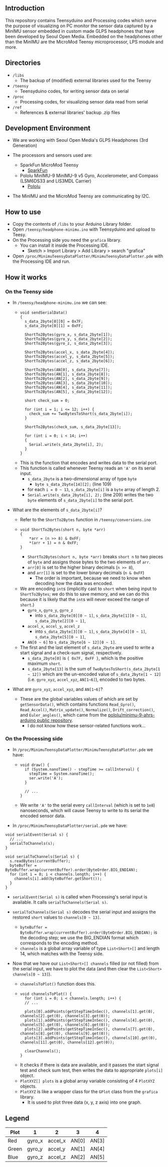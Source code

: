 ## Introduction
This repository contains Teensyduino and Processing codes which serve the purpose of visualizing on PC monitor the sensor data captured by a MinIMU sensor embedded in custom made GLPS headphones that have been developed by Seoul Open Media. Embedded on the headphones other than the MinIMU are the MicroMod Teensy microprocessor, LPS module and more.

## Directories
- ```/libs```
  - The backup of (modified) external libraries used for the Teensy
- ```/teensy```
  - Teensyduino codes, for writing sensor data on serial
- ```/proc```
  - Processing codes, for visualizing sensor data read from serial
- ```/ref```
  - References & external libraries' backup .zip files

## Development Environment
- We are working with Seoul Open Media's GLPS Headphones (3rd Generation)
- The processors and sensors used are:

  - SparkFun MicroMod Teensy 
    - [SparkFun](https://www.sparkfun.com/products/16402)
  - Pololu MinIMU-9 MinIMU-9 v5 Gyro, Accelerometer, and Compass (LSM6DS33 and LIS3MDL Carrier)
    - [Pololu](https://www.pololu.com/product/2738)

- The MinIMU and the MicroMod Teensy are communicating by I2C.

## How to use
- Copy the contents of ```/libs``` to your Arduino Library folder.
- Open ```/teensy/headphone-minimu.ino``` with Teensyduino and upload to Teesy.
- On the Processing side you need the ```grafica``` library.
  - You can install it inside the Processing IDE.
    - Sketch > Import Library > Add Library > search "grafica"
- Open ```/proc/MinimuTeensyDataPlotter/MinimuTeensyDataPlotter.pde``` with the Processing IDE and run.

## How it works
### On the Teensy side
- In ```/teensy/headphone-minimu.ino``` we can see:
  - ```
    void sendSerialData()
    {
      s_data_2byte[0][0] = 0x7F;
      s_data_2byte[0][1] = 0xFF;

      ShortTo2Bytes(gyro_x, s_data_2byte[1]);
      ShortTo2Bytes(gyro_y, s_data_2byte[2]);
      ShortTo2Bytes(gyro_z, s_data_2byte[3]);

      ShortTo2Bytes(accel_x, s_data_2byte[4]);
      ShortTo2Bytes(accel_y, s_data_2byte[5]);
      ShortTo2Bytes(accel_z, s_data_2byte[6]);

      ShortTo2Bytes(AN[0], s_data_2byte[7]);
      ShortTo2Bytes(AN[1], s_data_2byte[8]);
      ShortTo2Bytes(AN[2], s_data_2byte[9]);
      ShortTo2Bytes(AN[3], s_data_2byte[10]);
      ShortTo2Bytes(AN[4], s_data_2byte[11]);
      ShortTo2Bytes(AN[5], s_data_2byte[12]);

      short check_sum = 0;

      for (int i = 1; i <= 12; i++) {
        check_sum += TwoBytesToShort(s_data_2byte[i]);
      }

      ShortTo2Bytes(check_sum, s_data_2byte[13]);

      for (int i = 0; i < 14; i++)
      {
        Serial.write(s_data_2byte[i], 2);
      }
    }
    ```
  - This is the function that encodes and writes data to the serial port.
  - This function is called whenever Teensy reads an ```'A'``` on its serial input.
    - ```s_data_2byte``` is a two-dimensional array of type ```byte```
      - ```byte s_data_2byte[14][2];``` (line 109)
    - for each ```i = 0 ~ 13```, ```s_data_2byte[i]``` is a ```byte``` array of length 2.
    - ```Serial.write(s_data_2byte[i], 2);``` (line 209) writes the two ```byte``` elements of ```s_data_2byte[i]``` to the serial port.

- What are the elements of ```s_data_2byte[i]```?
  - Refer to the ```ShortTo2Bytes``` function in ```/teensy/conversions.ino```
  - ```
    void ShortTo2Bytes(short n, byte *arr)
    {
        *arr = (n >> 8) & 0xFF;
        *(arr + 1) = n & 0xFF;
    }
    ```
    - ```ShortTo2Bytes(short n, byte *arr)``` breaks ```short n``` to two pieces of ```byte``` and assigns those bytes to the two elements of ```arr```.
    - ```arr[0]``` is set to the higher binary decimals (```n >> 8```),
    - and ```arr[1]``` is set to the lower binary decimals (```n & 0xFF```)
      - The order is important, because we need to know when decoding how the data was encoded.
  - We are encoding ```int```s (implicitly cast to ```short``` when being input to ```ShortTo2Bytes```; we do this to save memory, and we can do this because it is likely that the ```int```s will never exceed the range of ```short```.)
    - ```gyro_x```, ```gyro_y```, ```gyro_z``` 
      - into ```s_data_2byte[0][0 ~ 1]```, ```s_data_2byte[1][0 ~ 1]```, ```s_data_2byte[2][0 ~ 1]```,
    - ```accel_x```, ```accel_y```, ```accel_z``` 
      - into ```s_data_2byte[3][0 ~ 1]```, ```s_data_2byte[4][0 ~ 1]```, ```s_data_2byte[5][0 ~ 1]```,
    - ```AN[0 ~ 6]``` to ```s_data_2byte[6 ~ 12][0 ~ 1]```.
  - The first and the last element of ```s_data_2byte``` are used to write a start signal and a check-sum signal, respectively.
    - ```s_data_2byte[0]``` is ```{ 0x7F, 0xFF }```, which is the positive maximum ```short```.
    - ```s_data_2byte[13]``` is the sum of ```TwoBytesToShort(s_data_2byte[1 ~ 12])``` which are the un-encoded value of ```s_data_2byte[1 ~ 12]``` (i.e. ```gyro_xyz```, ```accel_xyz```, ```AN[1~6]```), encoded to two bytes.
- What are ```gyro_xyz```, ```accel_xyz```, and ```AN[1~6]```?
  - These are the global variables values of which are set by ```getSensorData()```, which contains functions ```Read_Gyro()```, ```Read_Accel()```, ```Matrix_update()```, ```Normalize()```, ```Drift_correction()```, and ```Euler_angles()```, which came from the [pololu/minimu-9-ahrs-arduino public repository](https://github.com/pololu/minimu-9-ahrs-arduino/tree/master/MinIMU9AHRS).
    - I do not know how these sensor-related functions work...

### On the Processing side
- In ```/proc/MinimuTeensyDataPlotter/MinimuTeensyDataPlotter.pde``` we have:
  - ```
    void draw() {
      if (System.nanoTime() - stepTime >= callInterval) {
        stepTime = System.nanoTime();
        ser.write('A');
      }

      // ...
    }
    ```
  - We write ```'A'``` to the serial every ```callInterval``` (which is set to ```1e8```) nanoseconds, which will cause Teensy to write to its serial the encoded sensor data.

- In ```/proc/MinimuTeensyDataPlotter/serial.pde``` we have:
```
void serialEvent(Serial s) {
  // ...
  serialToChannels(s);
}
```
```
void serialToChannels(Serial s) {
  s.readBytes(currentBuffer);
  byteBuffer = ByteBuffer.wrap(currentBuffer).order(ByteOrder.BIG_ENDIAN);
  for (int i = 0; i < channels.length; i++) {
    channels[i].add(byteBuffer.getShort());
  }
}
```
- ```serialEvent(Serial s)``` is called when Processing's serial input is available. It calls ```serialToChannels(Serial s)```.
- ```serialToChannels(Serial s)``` decodes the serial input and assigns the restored ```short``` values to ```channels[0 ~ 13]```.
  - ```byteBuffer = ByteBuffer.wrap(currentBuffer).order(ByteOrder.BIG_ENDIAN);``` is the decoding step; we use the BIG_ENDIAN format which corresponds to the encoding method.
  - ```channels``` is a global array variable of type ```List<Short>[]``` and length 14, which matches with the Teensy side.

- Now that we have our ```List<Short>[] channels``` filled (or not filled) from the serial input, we have to plot the data (and then clear the ```List<Short> channels[0 ~ 13]```).
  - ```channelsToPlot()``` function does this.
  - ```
    void channelsToPlot() {
      for (int i = 0; i < channels.length; i++) {
      // ...

      plots[0].addPoints(getStepTimeInSec(), channels[1].get(0), channels[2].get(0), channels[3].get(0));
      plots[1].addPoints(getStepTimeInSec(), channels[4].get(0), channels[5].get(0), channels[6].get(0));
      plots[2].addPoints(getStepTimeInSec(), channels[7].get(0), channels[8].get(0), channels[9].get(0));
      plots[3].addPoints(getStepTimeInSec(), channels[10].get(0), channels[11].get(0), channels[12].get(0));

      clearChannels();
    }
    ```
  - It checks if there is data are available, and it passes the start signal test and check sum test, then writes the data to appropriate ```plots[i]``` object.
  - ```PlotXYZ[] plots``` is a global array variable consisting of 4 ```PlotXYZ``` objects.
  - ```PlotXYZ``` is like a wrapper class for the ```GPlot``` class from the ```grafica``` library.
    - It is used to plot three data (x, y, z axis) into one graph.

## Legend
| Plot  | 1      | 2       | 3     | 4     |
| ----- | ------ | ------- | ----- | ----- |
| Red   | gyro_x | accel_x | AN[0] | AN[3] |
| Green | gyro_y | accel_y | AN[1] | AN[4] |
| Blue  | gyro_z | accel_z | AN[2] | AN[5] |